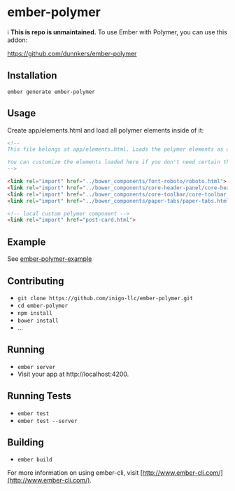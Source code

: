 ember-polymer
=============

ℹ️ **This is repo is unmaintained.** To use Ember with Polymer, you can use this addon:

https://github.com/dunnkers/ember-polymer

## Installation
`ember generate ember-polymer`

## Usage

Create app/elements.html and load all polymer elements inside of it:

````html
<!--
This file belongs at app/elements.html. Loads the polymer elements as a single file, rather than a bunch of individual link requests.

You can customize the elements loaded here if you don't need certain things or want to add your own custom elements.
-->

<link rel="import" href="../bower_components/font-roboto/roboto.html">
<link rel="import" href="../bower_components/core-header-panel/core-header-panel.html">
<link rel="import" href="../bower_components/core-toolbar/core-toolbar.html">
<link rel="import" href="../bower_components/paper-tabs/paper-tabs.html">

<!-- local custom polymer component -->
<link rel="import" href="post-card.html">

````

## Example
See [ember-polymer-example](https://github.com/inigo-llc/ember-polymer-example)

## Contributing

* `git clone https://github.com/inigo-llc/ember-polymer.git`
* `cd ember-polymer`
* `npm install`
* `bower install`
* ...

## Running

* `ember server`
* Visit your app at http://localhost:4200.

## Running Tests

* `ember test`
* `ember test --server`

## Building

* `ember build`

For more information on using ember-cli, visit [http://www.ember-cli.com/](http://www.ember-cli.com/).
